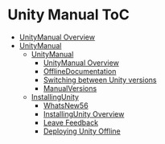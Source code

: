 Unity Manual ToC
================
 - [UnityManual Overview](UnityManual.md)
 - [UnityManual]()
	 - [UnityManual]()
		 - [UnityManual Overview](UnityManual_1.md)
		 - [OfflineDocumentation](OfflineDocumentation.md)
		 - [Switching between Unity versions](SwitchingDocumentationVersions.md)
		 - [ManualVersions](ManualVersions.md)
	 - [InstallingUnity]()
		 - [WhatsNew56](WhatsNew56.md)
		 - [InstallingUnity Overview](InstallingUnity.md)
		 - [Leave Feedback](LeaveFeedback.md)
		 - [Deploying Unity Offline](DeployingUnityOffline.md)

